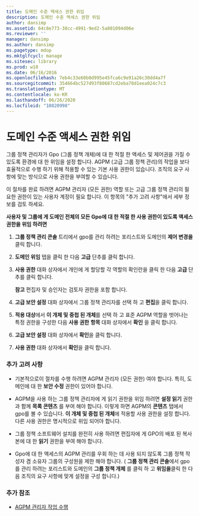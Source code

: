 ```yaml
---
title: 도메인 수준 액세스 권한 위임
description: 도메인 수준 액세스 권한 위임
author: dansimp
ms.assetid: 64c8e773-38cc-4991-9ed2-5a801094d06e
ms.reviewer: ''
manager: dansimp
ms.author: dansimp
ms.pagetype: mdop
ms.mktglfcycl: manage
ms.sitesec: library
ms.prod: w10
ms.date: 06/16/2016
ms.openlocfilehash: 7eb4c33e60b0d995e45fca6c9e91a26c30dd4a7f
ms.sourcegitcommit: 354664bc527d93f80687cd2eba70d1eea024c7c3
ms.translationtype: MT
ms.contentlocale: ko-KR
ms.lasthandoff: 06/26/2020
ms.locfileid: "10820998"
---
```

# 도메인 수준 액세스 권한 위임


그룹 정책 관리자가 Gpo (그룹 정책 개체)에 대 한 적절 한 액세스 및 제어권을 가질 수 있도록 환경에 대 한 위임을 설정 합니다. AGPM (고급 그룹 정책 관리)의 작업을 보다 효율적으로 수행 하기 위해 적용할 수 있는 기본 사용 권한이 있습니다. 조직의 요구 사항에 맞는 방식으로 사용 권한을 부여할 수 있습니다.

이 절차를 완료 하려면 AGPM 관리자 (모든 권한) 역할 또는 고급 그룹 정책 관리의 필요한 권한이 있는 사용자 계정이 필요 합니다. 이 항목의 "추가 고려 사항"에서 세부 정보를 검토 하세요.

**사용자 및 그룹에 게 도메인 전체의 모든 Gpo에 대 한 적절 한 사용 권한이 있도록 액세스 권한을 위임 하려면**

1.  **그룹 정책 관리 콘솔** 트리에서 gpo를 관리 하려는 포리스트와 도메인의 **제어 변경을** 클릭 합니다.

2.  **도메인 위임** 탭을 클릭 한 다음 **고급** 단추를 클릭 합니다.

3.  **사용 권한** 대화 상자에서 개인에 게 할당할 각 역할의 확인란을 클릭 한 다음 **고급** 단추를 클릭 합니다.

    **참고**  편집자 및 승인자는 검토자 권한을 포함 합니다.

     

4.  **고급 보안 설정** 대화 상자에서 그룹 정책 관리자를 선택 하 고 **편집**을 클릭 합니다.

5.  **적용 대상**에서 **이 개체 및 중첩 된 개체**를 선택 하 고 표준 AGPM 역할을 벗어나는 특정 권한을 구성한 다음 **사용 권한** **항목** 대화 상자에서 **확인** 을 클릭 합니다.

6.  **고급 보안 설정** 대화 상자에서 **확인**을 클릭 합니다.

7.  **사용 권한** 대화 상자에서 **확인**을 클릭 합니다.

### 추가 고려 사항

-   기본적으로이 절차를 수행 하려면 AGPM 관리자 (모든 권한) 여야 합니다. 특히, 도메인에 대 한 **보안 수정** 권한이 있어야 합니다.

-   AGPM을 사용 하는 그룹 정책 관리자에 게 읽기 권한을 위임 하려면 **설정 읽기** 권한과 함께 **목록 콘텐츠** 를 부여 해야 합니다. 이렇게 하면 AGPM의 **콘텐츠** 탭에서 gpo를 볼 수 있습니다. **이 개체 및 중첩 된 개체**에 적용할 사용 권한을 설정 합니다. 다른 사용 권한은 명시적으로 위임 되어야 합니다.

-   그룹 정책 소프트웨어 설치를 완전히 사용 하려면 편집자에 게 GPO의 배포 된 복사본에 대 한 **읽기** 권한을 부여 해야 합니다.

-   Gpo에 대 한 액세스의 AGPM 관리를 우회 하는 데 사용 되지 않도록 그룹 정책 작성자 겸 소유자 그룹의 구성원을 제한 해야 합니다. ( **그룹 정책 관리 콘솔**에서 gpo를 관리 하려는 포리스트와 도메인의 **그룹 정책 개체** 를 클릭 하 고 **위임을**클릭 한 다음 조직의 요구 사항에 맞게 설정을 구성 합니다.)

### 추가 참조

-   [AGPM 관리자 작업 수행](performing-agpm-administrator-tasks.md)

 

 





